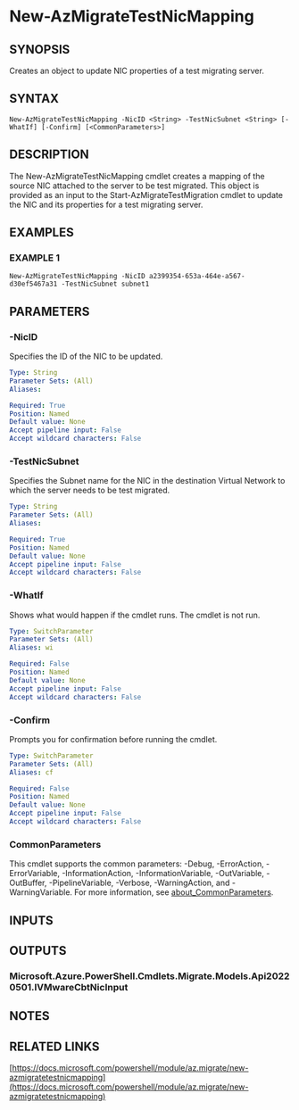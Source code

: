 ﻿---
external help file: Az.Migrate-help.xml
Module Name: Az.Migrate
online version: https://docs.microsoft.com/powershell/module/az.migrate/new-azmigratetestnicmapping
schema: 2.0.0
---

# New-AzMigrateTestNicMapping

## SYNOPSIS
Creates an object to update NIC properties of a test migrating server.

## SYNTAX

```
New-AzMigrateTestNicMapping -NicID <String> -TestNicSubnet <String> [-WhatIf] [-Confirm] [<CommonParameters>]
```

## DESCRIPTION
The New-AzMigrateTestNicMapping cmdlet creates a mapping of the source NIC attached to the server to be test migrated.
This object is provided as an input to the Start-AzMigrateTestMigration cmdlet to update the NIC and its properties for a test migrating server.

## EXAMPLES

### EXAMPLE 1
```
New-AzMigrateTestNicMapping -NicID a2399354-653a-464e-a567-d30ef5467a31 -TestNicSubnet subnet1
```

## PARAMETERS

### -NicID
Specifies the ID of the NIC to be updated.

```yaml
Type: String
Parameter Sets: (All)
Aliases:

Required: True
Position: Named
Default value: None
Accept pipeline input: False
Accept wildcard characters: False
```

### -TestNicSubnet
Specifies the Subnet name for the NIC in the destination Virtual Network to which the server needs to be test migrated.

```yaml
Type: String
Parameter Sets: (All)
Aliases:

Required: True
Position: Named
Default value: None
Accept pipeline input: False
Accept wildcard characters: False
```

### -WhatIf
Shows what would happen if the cmdlet runs.
The cmdlet is not run.

```yaml
Type: SwitchParameter
Parameter Sets: (All)
Aliases: wi

Required: False
Position: Named
Default value: None
Accept pipeline input: False
Accept wildcard characters: False
```

### -Confirm
Prompts you for confirmation before running the cmdlet.

```yaml
Type: SwitchParameter
Parameter Sets: (All)
Aliases: cf

Required: False
Position: Named
Default value: None
Accept pipeline input: False
Accept wildcard characters: False
```

### CommonParameters
This cmdlet supports the common parameters: -Debug, -ErrorAction, -ErrorVariable, -InformationAction, -InformationVariable, -OutVariable, -OutBuffer, -PipelineVariable, -Verbose, -WarningAction, and -WarningVariable. For more information, see [about_CommonParameters](http://go.microsoft.com/fwlink/?LinkID=113216).

## INPUTS

## OUTPUTS

### Microsoft.Azure.PowerShell.Cmdlets.Migrate.Models.Api20220501.IVMwareCbtNicInput
## NOTES

## RELATED LINKS

[https://docs.microsoft.com/powershell/module/az.migrate/new-azmigratetestnicmapping](https://docs.microsoft.com/powershell/module/az.migrate/new-azmigratetestnicmapping)

